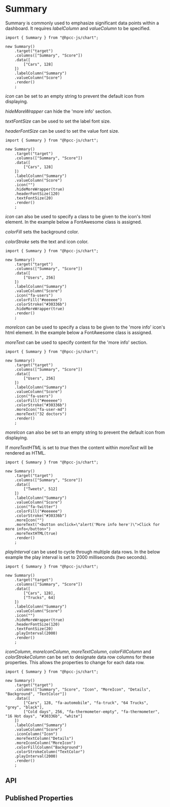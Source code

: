 # Summary

<!--meta
{
    "source": "https://github.com/hpcc-systems/Visualization/blob/master/packages/chart/src/Summary.ts#L11",
    "extends": "HTMLWidget"
}
-->

Summary is commonly used to emphasize significant data points within a dashboard. It requires _labelColumn_ and _valueColumn_ to be specified.

```sample-code
import { Summary } from "@hpcc-js/chart";

new Summary()
    .target("target")
    .columns(["Summary", "Score"])
    .data([
        ["Cars", 128]
    ])
    .labelColumn("Summary")
    .valueColumn("Score")
    .render()
    ;
```

_icon_ can be set to an empty string to prevent the default icon from displaying.

_hideMoreWrapper_ can hide the 'more info' section.

_textFontSize_ can be used to set the label font size.

_headerFontSize_ can be used to set the value font size.

```sample-code
import { Summary } from "@hpcc-js/chart";

new Summary()
    .target("target")
    .columns(["Summary", "Score"])
    .data([
        ["Cars", 128]
    ])
    .labelColumn("Summary")
    .valueColumn("Score")
    .icon("")
    .hideMoreWrapper(true)
    .headerFontSize(120)
    .textFontSize(20)
    .render()
    ;
```

_icon_ can also be used to specify a class to be given to the icon's html element. In the example below a FontAwesome class is assigned.

_colorFill_ sets the background color.

_colorStroke_ sets the text and icon color.

```sample-code
import { Summary } from "@hpcc-js/chart";

new Summary()
    .target("target")
    .columns(["Summary", "Score"])
    .data([
        ["Users", 256]
    ])
    .labelColumn("Summary")
    .valueColumn("Score")
    .icon("fa-users")
    .colorFill("#eeeeee")
    .colorStroke("#30336b")
    .hideMoreWrapper(true)
    .render()
    ;
```

_moreIcon_ can be used to specify a class to be given to the 'more info' icon's html element. In the example below a FontAwesome class is assigned.

_moreText_ can be used to specify content for the 'more info' section.

```sample-code
import { Summary } from "@hpcc-js/chart";

new Summary()
    .target("target")
    .columns(["Summary", "Score"])
    .data([
        ["Users", 256]
    ])
    .labelColumn("Summary")
    .valueColumn("Score")
    .icon("fa-users")
    .colorFill("#eeeeee")
    .colorStroke("#30336b")
    .moreIcon("fa-user-md")
    .moreText("32 doctors")
    .render()
    ;
```

_moreIcon_ can also be set to an empty string to prevent the default icon from displaying.

If _moreTextHTML_ is set to _true_ then the content within _moreText_ will be rendered as HTML.

```sample-code
import { Summary } from "@hpcc-js/chart";

new Summary()
    .target("target")
    .columns(["Summary", "Score"])
    .data([
        ["Tweets", 512]
    ])
    .labelColumn("Summary")
    .valueColumn("Score")
    .icon("fa-twitter")
    .colorFill("#eeeeee")
    .colorStroke("#30336b")
    .moreIcon("")
    .moreText("<button onclick=\"alert('More info here')\">Click for more info</button>")
    .moreTextHTML(true)
    .render()
    ;
```

_playInterval_ can be used to cycle through multiple data rows. In the below example the play interval is set to 2000 milliseconds (two seconds).

```sample-code
import { Summary } from "@hpcc-js/chart";

new Summary()
    .target("target")
    .columns(["Summary", "Score"])
    .data([
        ["Cars", 128],
        ["Trucks", 64]
    ])
    .labelColumn("Summary")
    .valueColumn("Score")
    .icon("")
    .hideMoreWrapper(true)
    .headerFontSize(120)
    .textFontSize(20)
    .playInterval(2000)
    .render()
    ;
```

_iconColumn_, _moreIconColumn_, _moreTextColumn_, _colorFillColumn_ and _colorStrokeColumn_ can be set to designate data row columns for these properties. This allows the properties to change for each data row.

```sample-code
import { Summary } from "@hpcc-js/chart";

new Summary()
    .target("target")
    .columns(["Summary", "Score", "Icon", "MoreIcon", "Details", "Background", "TextColor"])
    .data([
        ["Cars", 128, "fa-automobile", "fa-truck", "64 Trucks", "grey", "black"],
        ["Cold days", 256, "fa-thermometer-empty", "fa-thermometer", "16 Hot days", "#30336b", "white"]
    ])
    .labelColumn("Summary")
    .valueColumn("Score")
    .iconColumn("Icon")
    .moreTextColumn("Details")
    .moreIconColumn("MoreIcon")
    .colorFillColumn("Background")
    .colorStrokeColumn("TextColor")
    .playInterval(2000)
    .render()
    ;
```

## API

## Published Properties
```@hpcc-js/chart:Summary
```

